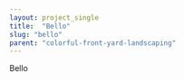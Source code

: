 ```yaml
---
layout: project_single
title:  "Bello"
slug: "bello"
parent: "colorful-front-yard-landscaping"
---
```

Bello